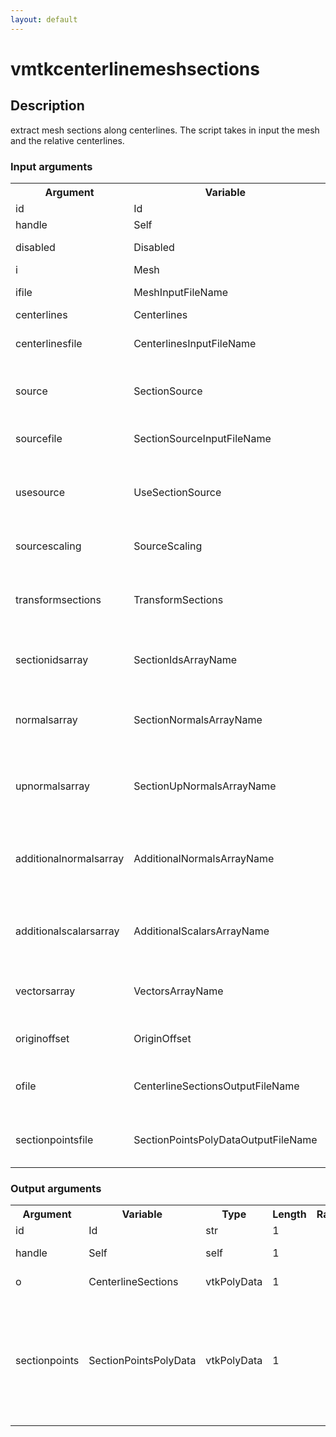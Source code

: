 ```yaml
---
layout: default
---
```

<h1>vmtkcenterlinemeshsections</h1>
<h2>Description</h2>
extract mesh sections along centerlines. The script takes in input the mesh and the relative centerlines.
<h3>Input arguments</h3>
<table class="vmtkscripts">
<tr>
<th>Argument</th><th>Variable</th><th>Type</th><th>Length</th><th>Range</th><th>Default</th><th>Description</th>
</tr>
<tr><td>id</td><td>Id</td><td>str</td><td>1</td><td></td><td>0</td><td>script id</td>
</tr>
<tr><td>handle</td><td>Self</td><td>self</td><td>1</td><td></td><td></td><td>handle to self</td>
</tr>
<tr><td>disabled</td><td>Disabled</td><td>bool</td><td>1</td><td></td><td>0</td><td>disable execution and piping</td>
</tr>
<tr><td>i</td><td>Mesh</td><td>vtkUnstructuredGrid</td><td>1</td><td></td><td></td><td>the input mesh</td>
</tr>
<tr><td>ifile</td><td>MeshInputFileName</td><td>str</td><td>1</td><td></td><td></td><td>filename for the default Mesh reader</td>
</tr>
<tr><td>centerlines</td><td>Centerlines</td><td>vtkPolyData</td><td>1</td><td></td><td></td><td>the input centerlines</td>
</tr>
<tr><td>centerlinesfile</td><td>CenterlinesInputFileName</td><td>str</td><td>1</td><td></td><td></td><td>filename for the default Centerlines reader</td>
</tr>
<tr><td>source</td><td>SectionSource</td><td>vtkPolyData</td><td>1</td><td></td><td></td><td>the input section source with which to probe the mesh (optional)</td>
</tr>
<tr><td>sourcefile</td><td>SectionSourceInputFileName</td><td>str</td><td>1</td><td></td><td></td><td>filename for the default SectionSource reader</td>
</tr>
<tr><td>usesource</td><td>UseSectionSource</td><td>bool</td><td>1</td><td></td><td>False</td><td>if off, slice mesh with plane to generate sections; if on, use the SectionSource to probe the mesh</td>
</tr>
<tr><td>sourcescaling</td><td>SourceScaling</td><td>bool</td><td>1</td><td></td><td>False</td><td>toggle scaling the source with the local radius</td>
</tr>
<tr><td>transformsections</td><td>TransformSections</td><td>bool</td><td>1</td><td></td><td>False</td><td>transform sections so that they are at the origin, with normal 0,0,1 and upNormal 0,1,0</td>
</tr>
<tr><td>sectionidsarray</td><td>SectionIdsArrayName</td><td>str</td><td>1</td><td></td><td>SectionIds</td><td>the name of the array where the ids identifying sections are stored</td>
</tr>
<tr><td>normalsarray</td><td>SectionNormalsArrayName</td><td>str</td><td>1</td><td></td><td>SectionNormals</td><td>the name of the array where normals determining the section planes are stored</td>
</tr>
<tr><td>upnormalsarray</td><td>SectionUpNormalsArrayName</td><td>str</td><td>1</td><td></td><td></td><td>the name of the array where normals determining the "up" orientation of sections are stored</td>
</tr>
<tr><td>additionalnormalsarray</td><td>AdditionalNormalsArrayName</td><td>str</td><td>1</td><td></td><td>None</td><td>the name of the array that contains normals that will be transformed and assigned to additional data points</td>
</tr>
<tr><td>additionalscalarsarray</td><td>AdditionalScalarsArrayName</td><td>str</td><td>1</td><td></td><td>None</td><td>the name of the array that contains scalars that will be assigned to additional data points</td>
</tr>
<tr><td>vectorsarray</td><td>VectorsArrayName</td><td>str</td><td>1</td><td></td><td></td><td>the name of the array where vectors, e.g. velocity vectors, are stored</td>
</tr>
<tr><td>originoffset</td><td>OriginOffset</td><td>float</td><td>3</td><td></td><td>[0.0, 0.0, 0.0]</td><td>offset of subsequent sections after transformation</td>
</tr>
<tr><td>ofile</td><td>CenterlineSectionsOutputFileName</td><td>str</td><td>1</td><td></td><td></td><td>filename for the default CenterlineSections writer</td>
</tr>
<tr><td>sectionpointsfile</td><td>SectionPointsPolyDataOutputFileName</td><td>str</td><td>1</td><td></td><td></td><td>filename for the default SectionPointsPolyData writer</td>
</tr>
</table><h3>Output arguments</h3>
<table class="vmtkscripts">
<tr>
<th>Argument</th><th>Variable</th><th>Type</th><th>Length</th><th>Range</th><th>Default</th><th>Description</th>
</tr>
<tr><td>id</td><td>Id</td><td>str</td><td>1</td><td></td><td>0</td><td>script id</td>
</tr>
<tr><td>handle</td><td>Self</td><td>self</td><td>1</td><td></td><td></td><td>handle to self</td>
</tr>
<tr><td>o</td><td>CenterlineSections</td><td>vtkPolyData</td><td>1</td><td></td><td></td><td>the output sections</td>
</tr>
<tr><td>sectionpoints</td><td>SectionPointsPolyData</td><td>vtkPolyData</td><td>1</td><td></td><td></td><td>the additional output poly data storing information about the location and orientation of sections</td>
</tr>
</table>
